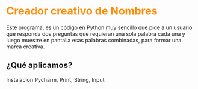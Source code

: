 # <font color='darkorange'>Creador creativo de Nombres</font>

Este programa, es un código en Python muy sencillo que pide a un usuario que responda dos preguntas que requieran una sola palabra cada una y luego muestre en pantalla esas palabras combinadas, para formar una marca creativa.

## ¿Qué aplicamos?
Instalacion Pycharm, Print, String, Input